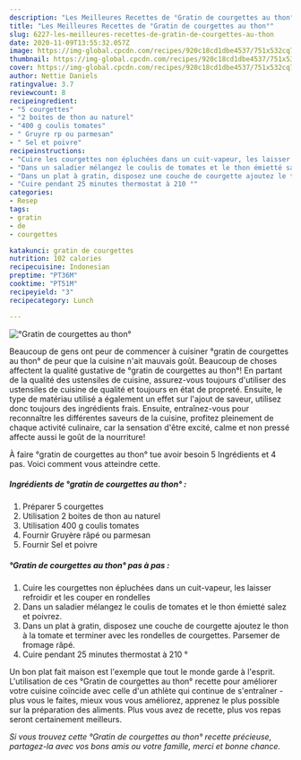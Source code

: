 ```yaml
---
description: "Les Meilleures Recettes de °Gratin de courgettes au thon°"
title: "Les Meilleures Recettes de °Gratin de courgettes au thon°"
slug: 6227-les-meilleures-recettes-de-gratin-de-courgettes-au-thon
date: 2020-11-09T13:55:32.057Z
image: https://img-global.cpcdn.com/recipes/920c18cd1dbe4537/751x532cq70/gratin-de-courgettes-au-thon-photo-principale-de-la-recette.jpg
thumbnail: https://img-global.cpcdn.com/recipes/920c18cd1dbe4537/751x532cq70/gratin-de-courgettes-au-thon-photo-principale-de-la-recette.jpg
cover: https://img-global.cpcdn.com/recipes/920c18cd1dbe4537/751x532cq70/gratin-de-courgettes-au-thon-photo-principale-de-la-recette.jpg
author: Nettie Daniels
ratingvalue: 3.7
reviewcount: 8
recipeingredient:
- "5 courgettes"
- "2 boites de thon au naturel"
- "400 g coulis tomates"
- " Gruyre rp ou parmesan"
- " Sel et poivre"
recipeinstructions:
- "Cuire les courgettes non épluchées dans un cuit-vapeur, les laisser refroidir et les couper en rondelles"
- "Dans un saladier mélangez le coulis de tomates et le thon émietté salez et poivrez."
- "Dans un plat à gratin, disposez une couche de courgette ajoutez le thon à la tomate et terminer avec les rondelles de courgettes. Parsemer de fromage râpé."
- "Cuire pendant 25 minutes thermostat à 210 °"
categories:
- Resep
tags:
- gratin
- de
- courgettes

katakunci: gratin de courgettes 
nutrition: 102 calories
recipecuisine: Indonesian
preptime: "PT36M"
cooktime: "PT51M"
recipeyield: "3"
recipecategory: Lunch

---
```



![°Gratin de courgettes au thon°](https://img-global.cpcdn.com/recipes/920c18cd1dbe4537/751x532cq70/gratin-de-courgettes-au-thon-photo-principale-de-la-recette.jpg)

Beaucoup de gens ont peur de commencer à cuisiner °gratin de courgettes au thon° de peur que la cuisine n'ait mauvais goût. Beaucoup de choses affectent la qualité gustative de °gratin de courgettes au thon°! En partant de la qualité des ustensiles de cuisine, assurez-vous toujours d'utiliser des ustensiles de cuisine de qualité et toujours en état de propreté. Ensuite, le type de matériau utilisé a également un effet sur l'ajout de saveur, utilisez donc toujours des ingrédients frais. Ensuite, entraînez-vous pour reconnaître les différentes saveurs de la cuisine, profitez pleinement de chaque activité culinaire, car la sensation d'être excité, calme et non pressé affecte aussi le goût de la nourriture!

<!--inarticleads1-->

À faire °gratin de courgettes au thon° tue avoir besoin 5 Ingrédients et 4 pas. Voici comment vous atteindre cette.

##### Ingrédients de °gratin de courgettes au thon° :

1. Préparer 5 courgettes
1. Utilisation 2 boites de thon au naturel
1. Utilisation 400 g coulis tomates
1. Fournir  Gruyère râpé ou parmesan
1. Fournir  Sel et poivre




<!--inarticleads2-->

##### °Gratin de courgettes au thon° pas à pas :

1. Cuire les courgettes non épluchées dans un cuit-vapeur, les laisser refroidir et les couper en rondelles
1. Dans un saladier mélangez le coulis de tomates et le thon émietté salez et poivrez.
1. Dans un plat à gratin, disposez une couche de courgette ajoutez le thon à la tomate et terminer avec les rondelles de courgettes. Parsemer de fromage râpé.
1. Cuire pendant 25 minutes thermostat à 210 °




<!--inarticleads1-->

<p>
Un bon plat fait maison est l'exemple que tout le monde garde à l'esprit. L'utilisation de ces °Gratin de courgettes au thon° recette pour améliorer votre cuisine coïncide avec celle d'un athlète qui continue de s'entraîner - plus vous le faites, mieux vous vous améliorez, apprenez le plus possible sur la préparation des aliments. Plus vous avez de recette, plus vos repas seront certainement meilleurs.
</p>

<p>
<i>Si vous trouvez cette °Gratin de courgettes au thon° recette précieuse, partagez-la avec vos bons amis ou votre famille, merci et bonne chance.</i>
</p>
